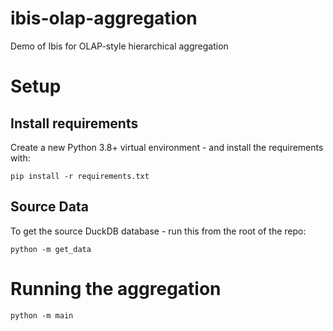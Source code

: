 # ibis-olap-aggregation
Demo of Ibis for OLAP-style hierarchical aggregation

# Setup

## Install requirements
Create a new Python 3.8+ virtual environment - and install the requirements with:
```shell
pip install -r requirements.txt
```

## Source Data
To get the source DuckDB database - run this from the root of the repo:

```shell
python -m get_data
```

# Running the aggregation
```shell
python -m main
```

